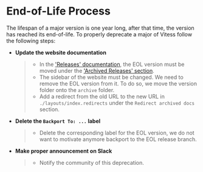 # End-of-Life Process

The lifespan of a major version is one year long, after that time, the version has reached its end-of-life.
To properly deprecate a major of Vitess follow the following steps:

- **Update the website documentation**
  > - In the ['Releases' documentation](https://vitess.io/docs/releases/), the EOL version must be moved under the ['Archived Releases' section](https://vitess.io/docs/releases/#archived-releases).
  > - The sidebar of the website must be changed. We need to remove the EOL version from it. To do so, we move the version folder onto the `archive` folder.
  > - Add a redirect from the old URL to the new URL in `./layouts/index.redirects` under the `Redirect archived docs` section.
- **Delete the `Backport To: ...` label**
  > - Delete the corresponding label for the EOL version, we do not want to motivate anymore backport to the EOL release branch.
- **Make proper announcement on Slack**
  > - Notify the community of this deprecation. 
